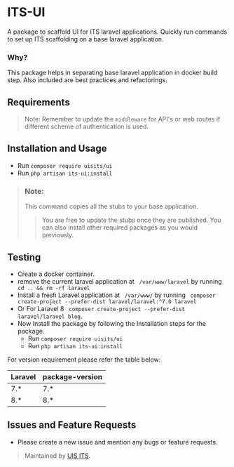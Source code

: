 # ITS-UI

A package to scaffold UI for ITS laravel applications. Quickly run commands to set up ITS scaffolding on a base laravel application.

### Why?
This package helps in separating base laravel application in docker build step. Also included are best practices and refactorings.

## Requirements

> Note: Remember to update the ``` middleware ``` for API's or web routes if different scheme of authentication is used.

## Installation and Usage

- Run ``` composer require uisits/ui ```
- Run ``` php artisan its-ui:install ```

> ### **Note:**
> This command copies all the stubs to your base application.
> > You are free to update the stubs once they are published.
> > You can also install other required packages as you would previously.

## Testing
- Create a docker container.
- remove the current laravel application at ``` /var/www/laravel```
  by running ``` cd .. && rm -rf laravel```
- Install a fresh Laravel application at ``` /var/www/``` by running 
  ``` composer create-project --prefer-dist laravel/laravel:^7.0 laravel```
- Or For Laravel 8 ``` composer create-project --prefer-dist laravel/laravel blog```.
- Now Install the package by following the Installation steps for the package.
  - Run ```composer require uisits/ui ```
  - Run ``` php artisan its-ui:install ```

For version requirement please refer the table below:

|    Laravel     |     package-version   |
|----------------|-----------------------|
|       7.*      |          7.*          |
|       8.*      |          8.*          |

## Issues and Feature Requests
- Please create a new issue and mention any bugs or feature requests.

> Maintained by [UIS ITS](https://github.com/uisits).

